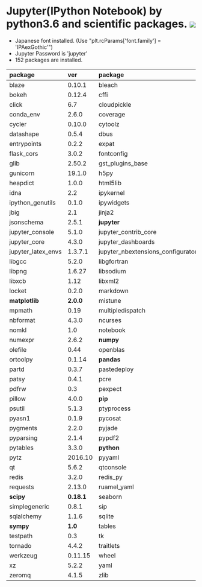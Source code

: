 Jupyter(IPython Notebook) by python3.6 and scientific packages. [![](https://badge.imagelayers.io/tsutomu7/jupyter:latest.svg)](https://imagelayers.io/?images=tsutomu7/jupyter:latest)
======

- Japanese font installed. (Use "plt.rcParams['font.family'] = 'IPAexGothic'")
- Jupyter Password is 'jupyter'
- 152 packages are installed.

package|ver|package|ver|package|ver
:--|:--|:--|:--|:--|:--
blaze|0.10.1|bleach|1.5.0|blist|1.3.6
bokeh|0.12.4|cffi|1.9.1|chest|0.2.3
click|6.7|cloudpickle|0.2.2|**conda**|**4.2.13**
conda_env|2.6.0|coverage|4.3.4|cryptography|1.7.1
cycler|0.10.0|cytoolz|0.8.2|dask|0.14.0
datashape|0.5.4|dbus|1.10.10|decorator|4.0.11
entrypoints|0.2.2|expat|2.1.0|**flask**|**0.12**
flask_cors|3.0.2|fontconfig|2.12.1|freetype|2.5.5
glib|2.50.2|gst_plugins_base|1.8.0|gstreamer|1.8.0
gunicorn|19.1.0|h5py|2.6.0|hdf5|1.8.17
heapdict|1.0.0|html5lib|0.999|icu|54.1
idna|2.2|ipykernel|4.5.2|**ipython**|**5.3.0**
ipython_genutils|0.1.0|ipywidgets|5.2.2|itsdangerous|0.24
jbig|2.1|jinja2|2.9.5|jpeg|9b
jsonschema|2.5.1|**jupyter**|**1.0.0**|jupyter_client|5.0.0
jupyter_console|5.1.0|jupyter_contrib_core|0.3.0|jupyter_contrib_nbextensions|0.2.4
jupyter_core|4.3.0|jupyter_dashboards|0.6.1|jupyter_highlight_selected_word|0.0.7
jupyter_latex_envs|1.3.7.1|jupyter_nbextensions_configurator|0.2.3|libffi|3.2.1
libgcc|5.2.0|libgfortran|3.0.0|libiconv|1.14
libpng|1.6.27|libsodium|1.0.10|libtiff|4.0.6
libxcb|1.12|libxml2|2.9.4|llvmlite|0.16.0
locket|0.2.0|markdown|2.6.7|markupsafe|0.23
**matplotlib**|**2.0.0**|mistune|0.7.3|more_itertools|2.2
mpmath|0.19|multipledispatch|0.4.9|nbconvert|5.1.1
nbformat|4.3.0|ncurses|5.9|**networkx**|**1.11**
nomkl|1.0|notebook|4.3.1|numba|0.31.0
numexpr|2.6.2|**numpy**|**1.12.0**|odo|0.5.0
olefile|0.44|openblas|0.2.19|openssl|1.0.2k
ortoolpy|0.1.14|**pandas**|**0.19.2**|pandocfilters|1.4.1
partd|0.3.7|pastedeploy|1.5.2|path.py|10.1
patsy|0.4.1|pcre|8.39|pdfformfiller|0.4
pdfrw|0.3|pexpect|4.2.1|pickleshare|0.7.4
pillow|4.0.0|**pip**|**9.0.1**|prompt_toolkit|1.0.9
psutil|5.1.3|ptyprocess|0.5.1|**pulp**|**1.6.5**
pyasn1|0.1.9|pycosat|0.6.1|pycparser|2.17
pygments|2.2.0|pyjade|4.0.0|pyopenssl|16.2.0
pyparsing|2.1.4|pypdf2|1.26.0|pyqt|5.6.0
pytables|3.3.0|**python**|**3.6.0**|python_dateutil|2.6.0
pytz|2016.10|pyyaml|3.12|pyzmq|16.0.2
qt|5.6.2|qtconsole|4.2.1|readline|6.2
redis|3.2.0|redis_py|2.10.5|reportlab|3.3.0
requests|2.13.0|ruamel_yaml|0.11.14|scikit_learn|0.18.1
**scipy**|**0.18.1**|seaborn|0.7.1|setuptools|27.2.0
simplegeneric|0.8.1|sip|4.18|six|1.10.0
sqlalchemy|1.1.6|sqlite|3.13.0|statsmodels|0.8.0
**sympy**|**1.0**|tables|3.3.0|terminado|0.6
testpath|0.3|tk|8.5.18|toolz|0.8.2
tornado|4.4.2|traitlets|4.3.2|wcwidth|0.1.7
werkzeug|0.11.15|wheel|0.29.0|widgetsnbextension|1.2.6
xz|5.2.2|yaml|0.1.6|yapf|0.16.0
zeromq|4.1.5|zlib|1.2.8|
